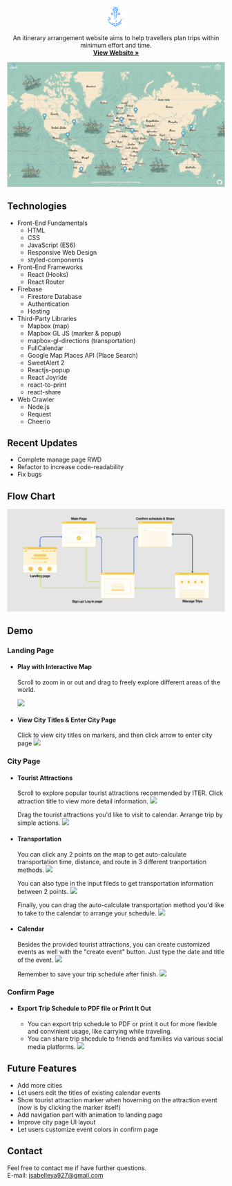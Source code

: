 <p align="center">
    <img src="./src/images/logo2.png" alt="Logo" width="50" >
  <p align="center">
   An itinerary arrangement website aims to help travellers plan trips within minimum effort and time.
    <br />
    <a href="https://iter-e3ef2.web.app/"><strong>View Website »</strong></a>
    <br />
  </p> 
</p>
<kbd  align="center">
    <a href="https://iter-e3ef2.web.app/">
        <img src="./src/images/mainPage.png" >
    </a>
</kbd>

## Technologies

- Front-End Fundamentals
  - HTML
  - CSS
  - JavaScript (ES6)
  - Responsive Web Design
  - styled-components
- Front-End Frameworks
  - React (Hooks)
  - React Router
- Firebase
  - Firestore Database
  - Authentication
  - Hosting
- Third-Party Libraries
  - Mapbox (map)
  - Mapbox GL JS (marker & popup)
  - mapbox-gl-directions (transportation)
  - FullCalendar
  - Google Map Places API (Place Search)
  - SweetAlert 2
  - Reactjs-popup
  - React Joyride
  - react-to-print
  - react-share
- Web Crawler
  - Node.js
  - Request
  - Cheerio

## Recent Updates

- Complete manage page RWD
- Refactor to increase code-readability
- Fix bugs

## Flow Chart

![](./src/images/flowChart.jpg)

## Demo

### Landing Page

- #### Play with Interactive Map

  Scroll to zoom in or out and drag to freely explore different areas of the world.
 
  <img src="./src/images/interactiveMapRename.gif" >
  

- #### View City Titles & Enter City Page

  Click to view city titles on markers, and then click arrow to enter city page
  <kbd>
  <img src="./src/images/mapClick.gif" >
  </kbd>

### City Page

- #### Tourist Attractions

  Scroll to explore popular tourist attractions recommended by ITER. Click attraction title to view more detail information.
  <kbd>
  <img src="./src/images/attractionTitle.gif" >
  </kbd>

  Drag the tourist attractions you'd like to visit to calendar. Arrange trip by simple actions.
  <kbd>
  <img src="./src/images/attractionEvent.gif" >
  </kbd>

- #### Transportation

  You can click any 2 points on the map to get auto-calculate transportation time, distance, and route in 3 different tranportation methods.
  <kbd>
  <img src="./src/images/transportationClick.gif" >
  </kbd>

  You can also type in the input fileds to get transportation information between 2 points.
  <kbd>
  <img src="./src/images/transportationType.gif" >
  </kbd>

  Finally, you can drag the auto-calculate transportation method you'd like to take to the calendar to arrange your schedule.
  <kbd>
  <img src="./src/images/transportationEvent.gif" >
  </kbd>

- #### Calendar

  Besides the provided tourist attractions, you can create customized events as well with the "create event" button. Just type the date and title of the event.
  <kbd>
  <img src="./src/images/createEvent.gif" >
  </kbd>

  Remember to save your trip schedule after finish.
  <kbd>
  <img src="./src/images/saveTrip.gif" >
  </kbd>

### Confirm Page

- #### Export Trip Schedule to PDF file or Print It Out
  - You can export trip schedule to PDF or print it out for more flexible and convinient usage, like carrying while traveling.
  - You can share trip shcedule to friends and families via various social media platforms.
    <kbd>
    <img src="./src/images/confirmPage.gif" >
    </kbd>

## Future Features

- Add more cities
- Let users edit the titles of existing calendar events
- Show tourist attraction marker when hoverning on the attraction event (now is by clicking the marker itself)
- Add navigation part with animation to landing page
- Improve city page UI layout
- Let users customize event colors in confirm page

## Contact

Feel free to contact me if have further questions.<br>
E-mail: isabelleya927@gmail.com
